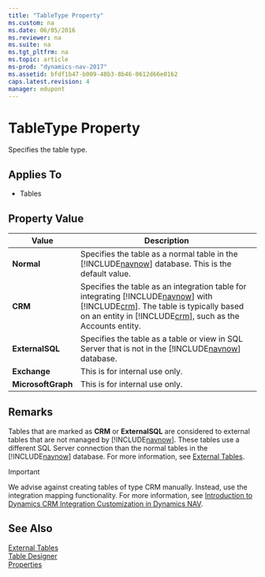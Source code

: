 ```yaml
---
title: "TableType Property"
ms.custom: na
ms.date: 06/05/2016
ms.reviewer: na
ms.suite: na
ms.tgt_pltfrm: na
ms.topic: article
ms-prod: "dynamics-nav-2017"
ms.assetid: bfdf1b47-b009-48b3-8b46-0612d66e0162
caps.latest.revision: 4
manager: edupont
---
```

# TableType Property
Specifies the table type.  

## Applies To  

-   Tables  

## Property Value  

|Value|Description|  
|-----------|-----------------|  
|**Normal**|Specifies the table as a normal table in the [!INCLUDE[navnow](includes/navnow_md.md)] database. This is the default value.|  
|**CRM**|Specifies the table as an integration table for integrating [!INCLUDE[navnow](includes/navnow_md.md)] with [!INCLUDE[crm](includes/crm_md.md)]. The table is typically based on an entity in [!INCLUDE[crm](includes/crm_md.md)], such as the Accounts entity.|  
|**ExternalSQL**|Specifies the table as a table or view in SQL Server that is not in the [!INCLUDE[navnow](includes/navnow_md.md)] database.|  
|**Exchange**|This is for internal use only.|
|**MicrosoftGraph**|This is for internal use only.|

## Remarks  
 Tables that are marked as **CRM** or **ExternalSQL** are considered to external tables that are not managed by [!INCLUDE[navnow](includes/navnow_md.md)]. These tables use a different SQL Server connection than the normal tables in the [!INCLUDE[navnow](includes/navnow_md.md)] database. For more information, see [External Tables](External-Tables.md).  

> [!IMPORTANT]  
>  We advise against creating tables of type CRM manually. Instead, use the integration mapping functionality. For more information, see [Introduction to Dynamics CRM Integration Customization in Dynamics NAV](Introduction-to-Dynamics-CRM-Integration-Customization-in-Dynamics-NAV.md).  

## See Also  
 [External Tables](External-Tables.md)   
 [Table Designer](uiref/-$-S_2102-Table-Designer-$-.md)   
 [Properties](Properties.md)
